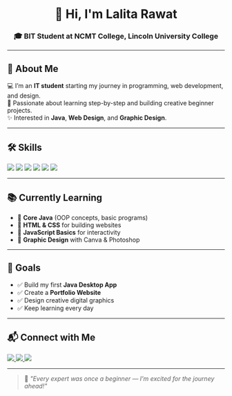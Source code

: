 <!-- Profile Header -->
<h1 align="center">👋 Hi, I'm Lalita Rawat</h1>
<h3 align="center">🎓 BIT Student at NCMT College, Lincoln University College</h3>

---

## 🌸 About Me
💻 I’m an **IT student** starting my journey in programming, web development, and design.  
🎯 Passionate about learning step-by-step and building creative beginner projects.  
✨ Interested in **Java**, **Web Design**, and **Graphic Design**.  

---

## 🛠 Skills
<p align="left">
  <!-- Java -->
  <img src="https://img.shields.io/badge/Java-ED8B00?style=for-the-badge&logo=openjdk&logoColor=white"/>
  <!-- HTML -->
  <img src="https://img.shields.io/badge/HTML5-E34F26?style=for-the-badge&logo=html5&logoColor=white"/>
  <!-- CSS -->
  <img src="https://img.shields.io/badge/CSS3-1572B6?style=for-the-badge&logo=css3&logoColor=white"/>
  <!-- JavaScript -->
  <img src="https://img.shields.io/badge/JavaScript-F7E017?style=for-the-badge&logo=javascript&logoColor=black"/>
  <!-- Graphic Design -->
  <img src="https://img.shields.io/badge/Graphic%20Design-FF69B4?style=for-the-badge&logo=adobephotoshop&logoColor=white"/>
  <!-- GitHub -->
  <img src="https://img.shields.io/badge/GitHub-181717?style=for-the-badge&logo=github&logoColor=white"/>
</p>

---

## 📚 Currently Learning
- 🌱 **Core Java** (OOP concepts, basic programs)  
- 🌱 **HTML & CSS** for building websites  
- 🌱 **JavaScript Basics** for interactivity  
- 🌱 **Graphic Design** with Canva & Photoshop  

---

## 🎯 Goals
- ✅ Build my first **Java Desktop App**  
- ✅ Create a **Portfolio Website**  
- ✅ Design creative digital graphics  
- ✅ Keep learning every day  

---

## 📬 Connect with Me
<p>
  <a href="mailto:lalitarawat8888@gmail.com">
    <img src="https://img.shields.io/badge/Email-D14836?style=for-the-badge&logo=gmail&logoColor=white"/>
  </a>
  <a href="https://github.com/lalitarawat">
    <img src="https://img.shields.io/badge/GitHub-100000?style=for-the-badge&logo=github&logoColor=white"/>
  </a>
  <a href="https://linkedin.com/in/lalitarawat">
    <img src="https://img.shields.io/badge/LinkedIn-0072b1?style=for-the-badge&logo=linkedin&logoColor=white"/>
  </a>
</p>

---

> 🌟 *"Every expert was once a beginner — I’m excited for the journey ahead!"*
